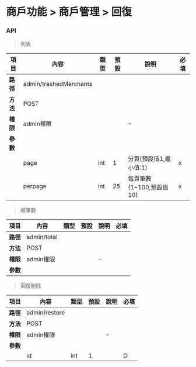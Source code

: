 # 商戶功能 > 商戶管理 > 回復

### API

> 列表

| 項目         | 內容                         | 類型         | 預設         | 說明                  | 必填  |
|-------------|-----------------------------|--------------|--------------|---------------------|-------|
| <b>路徑</b>  |admin/trashedMerchants        |              |              |                     |      |
| <b>方法</b>  | POST                        |              |              |                     |      |
| <b>權限</b>  | admin權限         |              |              |          -          |      |
| <b>參數</b>  |                             |              |              |                     |      |
|             | page                        | int          |      1       |      分頁(預設值1,最小值:1)|   x  |
|             | perpage                     | int          |      25      |      每頁筆數(1~100,預設值10)      |   x  |

> 總筆數

| 項目         | 內容                         | 類型         | 預設         | 說明                  | 必填  |
|-------------|-----------------------------|--------------|--------------|---------------------|-------|
| <b>路徑</b>  |admin/total        |              |              |                     |      |
| <b>方法</b>  | POST                        |              |              |                     |      |
| <b>權限</b>  | admin權限         |              |              |          -          |      |
| <b>參數</b>  |                             |              |              |                     |      |

> 回復刪除

| 項目         | 內容                         | 類型         | 預設         | 說明                  | 必填  |
|-------------|-----------------------------|--------------|--------------|---------------------|-------|
| <b>路徑</b>  |admin/restore        |              |              |                     |      |
| <b>方法</b>  | POST                        |              |              |                     |      |
| <b>權限</b>  | admin權限         |              |              |          -          |      |
| <b>參數</b>  |                             |              |              |                     |      |
|             | id                        | int          |      1       |      |   O  |

